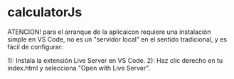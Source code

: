 # calculatorJs
ATENCION!
para el arranque de la aplicaicon requiere una instalación simple en VS Code, no es un "servidor local" en el sentido tradicional, y es fácil de configurar:

1): Instala la extensión Live Server en VS Code.
2): Haz clic derecho en tu index.html y selecciona "Open with Live Server".
